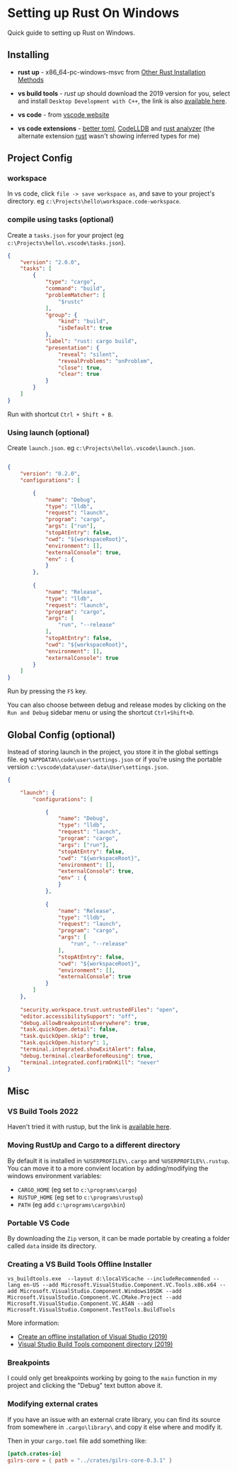 # Setting up Rust On Windows

Quick guide to setting up Rust on Windows.

## Installing

* **rust up** - x86_64-pc-windows-msvc from [Other Rust Installation Methods](https://forge.rust-lang.org/infra/other-installation-methods.html)

* **vs build tools** - *rust up* should download the 2019 version for you, select and install `Desktop Development with C++`, the link is also [available here](https://aka.ms/vs/16/release/vs_buildtools.exe).

* **vs code** - from [vscode website](https://code.visualstudio.com/Download)

* **vs code extensions** - [better toml](https://marketplace.visualstudio.com/items?itemName=bungcip.better-toml), [CodeLLDB](https://marketplace.visualstudio.com/items?itemName=vadimcn.vscode-lldb) and [rust analyzer](https://marketplace.visualstudio.com/items?itemName=matklad.rust-analyzer) (the alternate extension [rust](https://marketplace.visualstudio.com/items?itemName=rust-lang.rust) wasn't showing inferred types for me)

## Project Config

### workspace

In vs code, click `file -> save workspace as`, and save to your project's directory. eg `c:\Projects\hello\workspace.code-workspace`.

### compile using tasks (optional)

Create a ```tasks.json``` for your project (eg `c:\Projects\hello\.vscode\tasks.json`).


```json
{
	"version": "2.0.0",
	"tasks": [
		{
			"type": "cargo",
			"command": "build",
			"problemMatcher": [
				"$rustc"
			],
			"group": {
				"kind": "build",
				"isDefault": true
			},
			"label": "rust: cargo build",
			"presentation": {
				"reveal": "silent",
				"revealProblems": "onProblem",
				"close": true,
				"clear": true 
			}
		}
	]
}
```

Run with shortcut ```Ctrl + Shift + B```.

### Using launch (optional)

Create `launch.json`. eg `c:\Projects\hello\.vscode\launch.json`.

```json

{
    "version": "0.2.0",
    "configurations": [

        {
            "name": "Debug",
            "type": "lldb",
            "request": "launch",
            "program": "cargo",
            "args": ["run"],
            "stopAtEntry": false,
            "cwd": "${workspaceRoot}",
            "environment": [],
            "externalConsole": true,
            "env" : {
            }
        },
        
        {
            "name": "Release",
            "type": "lldb",
            "request": "launch",
            "program": "cargo",
            "args": [
                "run", "--release"
            ],
            "stopAtEntry": false,
            "cwd": "${workspaceRoot}",
            "environment": [],
            "externalConsole": true
        }
    ]
}
```
Run by pressing the `F5` key.

You can also choose between debug and release modes by clicking on the `Run and Debug` sidebar menu or using the shortcut `Ctrl+Shift+D`.

## Global Config (optional)

Instead of storing launch in the project, you store it in the global settings file. eg `%APPDATA%\code\user\settings.json` or if you're using the portable version `c:\vscode\data\user-data\User\settings.json`.

```json
{

    "launch": {
        "configurations": [

            {
                "name": "Debug",
                "type": "lldb",
                "request": "launch",
                "program": "cargo",
                "args": ["run"],
                "stopAtEntry": false,
                "cwd": "${workspaceRoot}",
                "environment": [],
                "externalConsole": true,
                "env" : {
                }
            },
            
            {
                "name": "Release",
                "type": "lldb",
                "request": "launch",
                "program": "cargo",
                "args": [
                    "run", "--release"
                ],
                "stopAtEntry": false,
                "cwd": "${workspaceRoot}",
                "environment": [],
                "externalConsole": true
            }
        ]
    },
    
    "security.workspace.trust.untrustedFiles": "open",
    "editor.accessibilitySupport": "off",
    "debug.allowBreakpointsEverywhere": true,
    "task.quickOpen.detail": false,
    "task.quickOpen.skip": true,
    "task.quickOpen.history": 1,
    "terminal.integrated.showExitAlert": false,
    "debug.terminal.clearBeforeReusing": true,
    "terminal.integrated.confirmOnKill": "never"
}
```

## Misc

### VS Build Tools 2022

Haven't tried it with rustup, but the link is [available here](https://aka.ms/vs/17/release/vs_buildtools.exe).

### Moving RustUp and Cargo to a different directory

By default it is installed in `%USERPROFILE%\.cargo` and `%USERPROFILE%\.rustup`. You can move it to a more convient location by adding/modifying the windows environment variables:

* `CARGO_HOME` (eg set to `c:\programs\cargo`)
* `RUSTUP_HOME` (eg set to `c:\programs\rustup`)
* `PATH` (eg add `c:\programs\cargo\bin`)

### Portable VS Code

By downloading the `Zip` verson, it can be made portable by creating a folder called `data` inside its directory.
 
### Creating a VS Build Tools Offline Installer

```vs_buildtools.exe  --layout d:\localVScache --includeRecommended --lang en-US --add Microsoft.VisualStudio.Component.VC.Tools.x86.x64 --add Microsoft.VisualStudio.Component.Windows10SDK --add Microsoft.VisualStudio.Component.VC.CMake.Project --add Microsoft.VisualStudio.Component.VC.ASAN --add Microsoft.VisualStudio.Component.TestTools.BuildTools```

More information:

* [Create an offline installation of Visual Studio (2019)](https://docs.microsoft.com/en-us/visualstudio/install/create-an-offline-installation-of-visual-studio?view=vs-2019)
* [Visual Studio Build Tools component directory (2019)](https://docs.microsoft.com/en-us/visualstudio/install/workload-component-id-vs-build-tools?view=vs-2019)

### Breakpoints

I could only get breakpoints working by going to the ```main``` function in my project and clicking the "Debug" text button above it.

### Modifying external crates

If you have an issue with an external crate library, you can find its source from somewhere in `.cargo\library\` and copy it else where and modify it.

Then in your `cargo.toml` file add something like:

```toml
[patch.crates-io]
gilrs-core = { path = "../crates/gilrs-core-0.3.1" }
```
